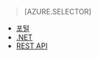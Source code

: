 > [AZURE.SELECTOR]
- [포털](../articles/media-services/media-services-portal-upload-files.md)
- [.NET](../articles/media-services/media-services-dotnet-upload-files.md)
- [REST API](../articles/media-services/media-services-rest-upload-files.md)

<!---HONumber=AcomDC_0921_2016-->